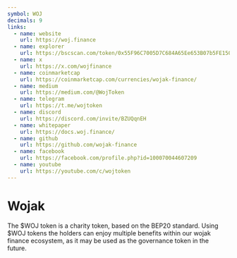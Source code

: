 ```yaml
---
symbol: WOJ
decimals: 9
links:
  - name: website
    url: https://woj.finance
  - name: explorer
    url: https://bscscan.com/token/0x55F96C7005D7C684A65Ee653B07b5FE1507C56ab
  - name: x
    url: https://x.com/wojfinance
  - name: coinmarketcap
    url: https://coinmarketcap.com/currencies/wojak-finance/
  - name: medium
    url: https://medium.com/@WojToken
  - name: telegram
    url: https://t.me/wojtoken
  - name: discord
    url: https://discord.com/invite/BZUQqnEH
  - name: whitepaper
    url: https://docs.woj.finance/
  - name: github
    url: https://github.com/wojak-finance
  - name: facebook
    url: https://facebook.com/profile.php?id=100070044607209
  - name: youtube
    url: https://youtube.com/c/wojtoken
---
```


# Wojak

The $WOJ token is a charity token, based on the BEP20 standard. Using $WOJ tokens the holders can enjoy multiple benefits within our wojak finance ecosystem, as it may be used as the governance token in the future.
